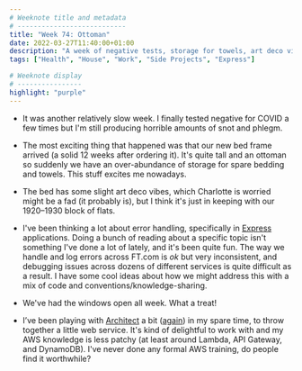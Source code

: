 ```yaml
---
# Weeknote title and metadata
# ---------------------------
title: "Week 74: Ottoman"
date: 2022-03-27T11:40:00+01:00
description: "A week of negative tests, storage for towels, art deco vibes, Express error handling, open windows, and some more playing with AWS."
tags: ["Health", "House", "Work", "Side Projects", "Express"]

# Weeknote display
# ----------------
highlight: "purple"
---
```


  * It was another relatively slow week. I finally tested negative for COVID a few times but I'm still producing horrible amounts of snot and phlegm.

  * The most exciting thing that happened was that our new bed frame arrived (a solid 12 weeks after ordering it). It's quite tall and an ottoman so suddenly we have an over-abundance of storage for spare bedding and towels. This stuff excites me nowadays.

  * The bed has some slight art deco vibes, which Charlotte is worried might be a fad (it probably is), but I think it's just in keeping with our 1920–1930 block of flats.

  * I've been thinking a lot about error handling, specifically in [Express](https://expressjs.com/) applications. Doing a bunch of reading about a specific topic isn't something I've done a lot of lately, and it's been quite fun. The way we handle and log errors across FT.com is _ok_ but very inconsistent, and debugging issues across dozens of different services is quite difficult as a result. I have some cool ideas about how we might address this with a mix of code and conventions/knowledge-sharing.

  * We've had the windows open all week. What a treat!

  * I’ve been playing with [Architect](https://arc.codes/) a bit ([again](/weeknotes/45/)) in my spare time, to throw together a little web service. It's kind of delightful to work with and my AWS knowledge is less patchy (at least around Lambda, API Gateway, and DynamoDB). I've never done any formal AWS training, do people find it worthwhile?

